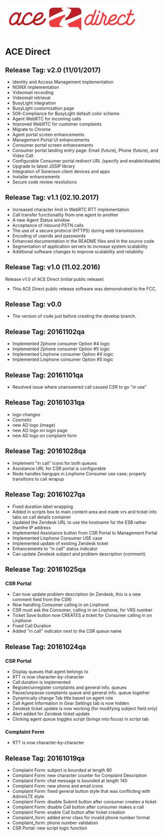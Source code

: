 ![](images/adsmall.png)

# ACE Direct

## Release Tag: v2.0 (11/01/2017)

* Identity and Access Management implementation
* NGINX implementation
* Videomail recording
* Videomail retrieval
* BusyLight integration
* BusyLight customization page
* 508-Compliance for BusyLight default color scheme
* Agent WebRTC for incoming calls
* Improved WebRTC for customer complaints
* Migrate to Chrome
* Agent portal screen enhancements
* Management Portal UI enhancements
* Consumer portal screen enhancements
* Consumer portal landing entry page: Email (future), Phone (future), and Video Call
* Configurable Consumer portal redirect URL (specify and enable/disable)
* Upgrade to latest JSSIP library
* Integration of Sorenson client devices and apps
* Installer enhancements
* Secure code review resolutions

## Release Tag: v1.1 (02.10.2017)

* Increased character limit in WebRTC RTT implementation
* Call transfer functionality from one agent to another
* A new Agent Status window
* Acceptance of inbound PSTN calls
* The use of a secure protocol (HTTPS) during web transmissions
* Encoding of userids and passwords
* Enhanced documentation in the README files and in the source code
* Segmentation of application servers to increase system scalability 
* Additional software changes to improve scalability and reliability

## Release Tag: v1.0 (11.02.2016)
Release v1.0 of ACE Direct (initial public release)

* This ACE Direct public release software was demonstrated to the FCC.

## Release Tag: v0.0

* The version of code just before creating the develop branch.

## Release Tag: 20161102qa

* Implemented Zphone consumer Option #4 logic
* Implemented Zphone consumer Option #5 logic
* Implemented Linphone consumer Option #4 logic
* Implemented Linphone consumer Option #5 logic

## Release Tag: 20161101qa

* Resolved issue where unanswered call caused CSR to go "in use"

## Release Tag: 20161031qa

* logo changes
* Cosmetic 
* new AD logo (image)
* new AD logo on login page
* new AD logo on complaint form


## Release Tag: 20161028qa

* Implement "in call" icons for both queues
* Assistance URL for CSR portal is configurable
* Node handles hangups in Linphone Consumer use case; properly transitions to call wrapup

## Release Tag: 20161027qa

* Fixed duration label wrapping
* Added in scripts box to main content area and made vrs and ticket info tabs on call details container
* Updated the Zendesk URL to use the hostname for the ESB rather thanthe IP address
* Implemented Assistance button from CSR Portal to Management Portal
* Implemented Linphone Consumer USE case
* Implemented update of existing Zendesk ticket
* Enhancements to "in call" status indicator
* Can update Zendesk subject and problem description (comment)

## Release Tag: 20161025qa

### CSR Portal

* Can now update problem description (in Zendesk, this is a new comment field from the CSR)
* Now handling Consumer calling in on Linphone
* CSR must ask the Consumer, calling in on Linphone, for VRS number
* Ticket Save button now CREATES a ticket for Consumer calling in on Linphone
* Fixed Call Duration
* Added "in call" indicator next to the CSR queue name

## Release Tag: 20161024qa

### CSR Portal

* Display queues that agent belongs to
* RTT is now character-by-character
* Call duration is implemented
* Register/unregister complaints and general info. queues
* Pause/unpause complaints queue and general info. queue together
* Dynamically change Tab title based on agent role
* Call Agent Information in Gear Settings tab is now hidden
* Zendesk ticket update is now working (for modifying subject field only)
* Alert added for Zendesk ticket update
* Clicking agent queue toggles script (brings into focus) in script tab

### Complaint Form

* RTT is now character-by-character

## Release Tag: 20161019qa

* Complaint Form: subject is bounded at length 80
* Complaint Form: new character counter for Complaint Description
* Complaint Form: chat message is bounded at length 140
* Complaint Form: new phone and email icons
* Complaint Form: fixed general button style that was conflicting with AdminLTE style
* Complaint Form: disable Submit button after consumer creates a ticket
* Complaint Form: disable Call button after consumer makes a call
* Complaint Form: enable Call button after ticket creation
* Complaint_form: added error class for invalid phone number format
* Complaint_form: phone number validation
* CSR Portal: new script logic function
